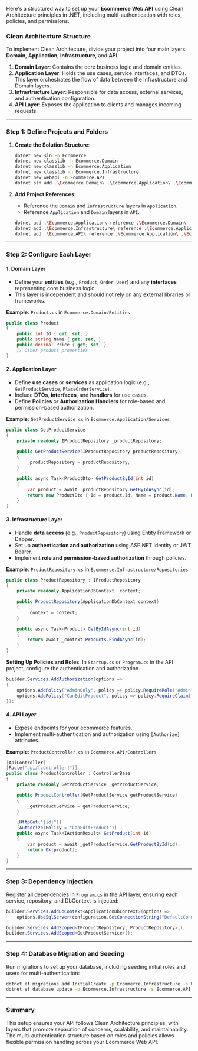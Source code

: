 Here's a structured way to set up your **Ecommerce Web API** using Clean Architecture principles in .NET, including multi-authentication with roles, policies, and permissions.

### Clean Architecture Structure
To implement Clean Architecture, divide your project into four main layers: **Domain**, **Application**, **Infrastructure**, and **API**.

1. **Domain Layer**: Contains the core business logic and domain entities.
2. **Application Layer**: Holds the use cases, service interfaces, and DTOs. This layer orchestrates the flow of data between the Infrastructure and Domain layers.
3. **Infrastructure Layer**: Responsible for data access, external services, and authentication configuration.
4. **API Layer**: Exposes the application to clients and manages incoming requests.

---

### Step 1: Define Projects and Folders

1. **Create the Solution Structure**:
    ```bash
    dotnet new sln -n Ecommerce
    dotnet new classlib -n Ecommerce.Domain
    dotnet new classlib -n Ecommerce.Application
    dotnet new classlib -n Ecommerce.Infrastructure
    dotnet new webapi -n Ecommerce.API
    dotnet sln add .\Ecommerce.Domain\ .\Ecommerce.Application\ .\Ecommerce.Infrastructure\ .\Ecommerce.API\
    ```

2. **Add Project References**:
   - Reference the `Domain` and `Infrastructure` layers in `Application`.
   - Reference `Application` and `Domain` layers in `API`.
   
   ```bash
   dotnet add .\Ecommerce.Application\ reference .\Ecommerce.Domain\
   dotnet add .\Ecommerce.Infrastructure\ reference .\Ecommerce.Application\ .\Ecommerce.Domain\
   dotnet add .\Ecommerce.API\ reference .\Ecommerce.Application\ .\Ecommerce.Infrastructure\ .\Ecommerce.Domain\
   ```

---

### Step 2: Configure Each Layer

#### 1. **Domain Layer**
   - Define your **entities** (e.g., `Product`, `Order`, `User`) and any **interfaces** representing core business logic.
   - This layer is independent and should not rely on any external libraries or frameworks.

   **Example**: `Product.cs` in `Ecommerce.Domain/Entities`

   ```csharp
   public class Product
   {
       public int Id { get; set; }
       public string Name { get; set; }
       public decimal Price { get; set; }
       // Other product properties
   }
   ```

#### 2. **Application Layer**
   - Define **use cases** or **services** as application logic (e.g., `GetProductService`, `PlaceOrderService`).
   - Include **DTOs**, **interfaces**, and **handlers** for use cases.
   - Define **Policies** or **Authorization Handlers** for role-based and permission-based authorization.
   
   **Example**: `GetProductService.cs` in `Ecommerce.Application/Services`

   ```csharp
   public class GetProductService
   {
       private readonly IProductRepository _productRepository;

       public GetProductService(IProductRepository productRepository)
       {
           _productRepository = productRepository;
       }

       public async Task<ProductDto> GetProductById(int id)
       {
           var product = await _productRepository.GetByIdAsync(id);
           return new ProductDto { Id = product.Id, Name = product.Name, Price = product.Price };
       }
   }
   ```

#### 3. **Infrastructure Layer**
   - Handle **data access** (e.g., `ProductRepository`) using Entity Framework or Dapper.
   - Set up **authentication and authorization** using ASP.NET Identity or JWT Bearer.
   - Implement **role and permission-based authorization** through policies.
   
   **Example**: `ProductRepository.cs` in `Ecommerce.Infrastructure/Repositories`

   ```csharp
   public class ProductRepository : IProductRepository
   {
       private readonly ApplicationDbContext _context;

       public ProductRepository(ApplicationDbContext context)
       {
           _context = context;
       }

       public async Task<Product> GetByIdAsync(int id)
       {
           return await _context.Products.FindAsync(id);
       }
   }
   ```

   **Setting Up Policies and Roles**:
   In `Startup.cs` or `Program.cs` in the API project, configure the authentication and authorization.

   ```csharp
   builder.Services.AddAuthorization(options =>
   {
       options.AddPolicy("AdminOnly", policy => policy.RequireRole("Admin"));
       options.AddPolicy("CanEditProduct", policy => policy.RequireClaim("Permission", "Product.Edit"));
   });
   ```

#### 4. **API Layer**
   - Expose endpoints for your ecommerce features.
   - Implement multi-authentication and authorization using `[Authorize]` attributes.
   
   **Example**: `ProductController.cs` in `Ecommerce.API/Controllers`

   ```csharp
   [ApiController]
   [Route("api/[controller]")]
   public class ProductController : ControllerBase
   {
       private readonly GetProductService _getProductService;

       public ProductController(GetProductService getProductService)
       {
           _getProductService = getProductService;
       }

       [HttpGet("{id}")]
       [Authorize(Policy = "CanEditProduct")]
       public async Task<IActionResult> GetProduct(int id)
       {
           var product = await _getProductService.GetProductById(id);
           return Ok(product);
       }
   }
   ```

---

### Step 3: Dependency Injection

Register all dependencies in `Program.cs` in the API layer, ensuring each service, repository, and DbContext is injected:

```csharp
builder.Services.AddDbContext<ApplicationDbContext>(options =>
    options.UseSqlServer(configuration.GetConnectionString("DefaultConnection")));

builder.Services.AddScoped<IProductRepository, ProductRepository>();
builder.Services.AddScoped<GetProductService>();
```

---

### Step 4: Database Migration and Seeding

Run migrations to set up your database, including seeding initial roles and users for multi-authentication:

```bash
dotnet ef migrations add InitialCreate -p Ecommerce.Infrastructure -s Ecommerce.API
dotnet ef database update -p Ecommerce.Infrastructure -s Ecommerce.API
```

---

### Summary
This setup ensures your API follows Clean Architecture principles, with layers that promote separation of concerns, scalability, and maintainability. The multi-authentication structure based on roles and policies allows flexible permission handling across your Ecommerce Web API.